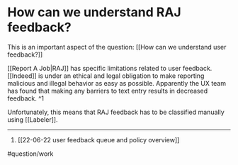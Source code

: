 # How can we understand RAJ feedback?
This is an important aspect of the question: [[How can we understand user feedback?]]

[[Report A Job|RAJ]] has specific limitations related to user feedback. [[Indeed]] is under an ethical and legal obligation to make reporting malicious and illegal behavior as easy as possible. Apparently the UX team has found that making any barriers to text entry results in decreased feedback. ^1

Unfortunately, this means that RAJ feedback has to be classified manually using [[Labeler]]. 

---
1. [[22-06-22 user feedback queue and policy overview]]

#question/work 